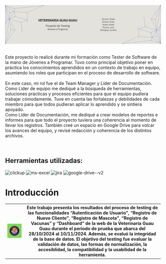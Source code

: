 <div>
  <img src = "banner_proyecto.png" alt = "banner de proyecto">
</div>

<br>

<div>
  <p>Este proyecto lo realicé durante mi formación como Tester de Software de la mano de Jóvenes a Programar. Tuvo como principal objetivo poner en práctica los conocimientos aprendidos en un contexto de trabajo en equipo, asumiendo los roles que participan en el proceso de desarrollo de software. 
  <br>
  <br>
  En este caso, mi rol fue el de Team Manager y Líder de Documentación. 
  <br>
  Como Líder de equipo me dediqué a la búsqueda de herramientas, soluciones prácticas y procesos eficientes para que el equipo pudiera trabajar cómodamente. Tuve en cuenta las fortalezas y debilidades de cada miembro para que todos pudieran aplicar lo aprendido y se sintiera apoyado.
   <br>
  Como Líder de Documentación, me dediqué a crear modelos de reportes e informes para que todo el proyecto tuviera una coherencia al momento de llevar los registros. También creé un espacio en Google Drive para volcar los avances del equipo, y revisé redacción y coherencia de los distintos archivos.</p>
</div>

<br>

<div>
  <h2>Herramientas utilizadas:</h2>
  <div>
  <img width="100" height="100" src="https://img.icons8.com/bubbles/100/clickup.png" alt="clickup"/> <img width="96" height="96" src="https://img.icons8.com/fluency/96/ms-excel.png" alt="ms-excel"/> <img width="96" height="96" src="https://img.icons8.com/color/96/jira.png" alt="jira"/> <img width="96" height="96" src="https://img.icons8.com/color/96/google-drive--v2.png" alt="google-drive--v2"/> 
  </div>
</div>

<div>
  <p>
    <h1>Introducción</h1>
    <table>
      <tr>
        <th> <img  src = "logo.png" alt = "logo de la veterinaria guau guau"></th>
        <th>Este trabajo presenta los resultados del proceso de testing de las funcionalidades “Autenticación de Usuario”, “Registro de Nuevo Cliente”, “Registro de Mascota”, “Registro de Vacunas” y “Dashboard” de la web de la Veterinaria Guau Guau durante el período de prueba que abarca del 28/10/2024 al 10/11/2024. Además, se evaluó la integridad de la base de datos. El objetivo del testing fue evaluar la validación de datos, las formas de normalización, la accesiblidad, la compatibilidad y la usabilidad de la herramienta.</th>
      </tr>
    </table>
  </p>
</div>
